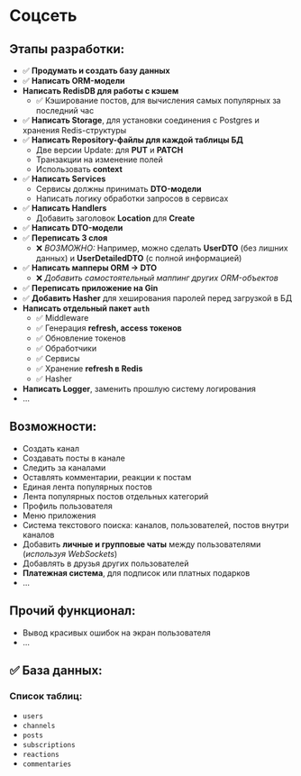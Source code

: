 # Соцсеть

## Этапы разработки:
- ✅ **Продумать и создать базу данных**
- ✅ **Написать ORM-модели**
- **Написать RedisDB для работы с кэшем**
  - ✅ Кэширование постов, для вычисления самых популярных за последний час
- ✅ **Написать Storage**, для установки соединения с Postgres и хранения Redis-структуры
- ✅ **Написать Repository-файлы для каждой таблицы БД**
  - Две версии Update: для **PUT** и **PATCH**
  - Транзакции на изменение полей
  - Использовать **context**
- ✅ **Написать Services**
  - Сервисы должны принимать **DTO-модели**
  - Написать логику обработки запросов в сервисах
- ✅ **Написать Handlers**
  - Добавить заголовок **Location** для **Create**
- ✅ **Написать DTO-модели**
- ✅ **Переписать 3 слоя**
  - ❌ *ВОЗМОЖНО:* Например, можно сделать **UserDTO** (без лишних данных) и **UserDetailedDTO** (с полной информацией)
- ✅ **Написать мапперы ORM → DTO**
  - ❌ *Добавить самостоятельный маппинг других ORM-объектов*
- ✅ **Переписать приложение на Gin**
- ✅ **Добавить Hasher** для хеширования паролей перед загрузкой в БД
- **Написать отдельный пакет `auth`**
  - ✅ Middleware
  - ✅ Генерация **refresh, access токенов**
  - ✅ Обновление токенов
  - ✅ Обработчики
  - ✅ Сервисы
  - ✅ Хранение **refresh в Redis**
  - ✅ Hasher
- **Написать Logger**, заменить прошлую систему логирования
- ...

## Возможности:
- Создать канал
- Создавать посты в канале
- Следить за каналами
- Оставлять комментарии, реакции к постам
- Единая лента популярных постов
- Лента популярных постов отдельных категорий
- Профиль пользователя
- Меню приложения
- Система текстового поиска: каналов, пользователей, постов внутри каналов
- Добавить **личные и групповые чаты** между пользователями (*используя WebSockets*)
- Добавлять в друзья других пользователей
- **Платежная система**, для подписок или платных подарков
- ...

## Прочий функционал:
- Вывод красивых ошибок на экран пользователя
- ...

## ✅ База данных:
### **Список таблиц:**
- `users`
- `channels`
- `posts`
- `subscriptions`
- `reactions`
- `commentaries`
